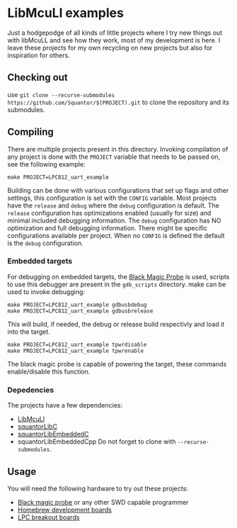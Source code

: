 # LibMcuLl examples
Just a hodgepodge of all kinds of little projects where I try new things out with libMcuLL and see how they work, most of my development is here. I leave these projects for my own recycling on new projects but also for inspiration for others.
## Checking out
use ```git clone --recurse-submodules https://github.com/Squantor/$(PROJECT).git``` to clone the repository and its submodules.
## Compiling
There are multiple projects present in this directory. Invoking compilation of any project is done with the ```PROJECT``` variable that needs to be passed on, see the following example:
```
make PROJECT=LPC812_uart_example
```
Building can be done with various configurations that set up flags and other settings, this configuration is set with the ```CONFIG``` variable. Most projects have the ```release``` and ```debug``` where the ```debug``` configuration is default.
The ```release``` configuration has optimizations enabled (usually for size) and minimal included debugging information. The ```debug``` configuration has NO optimization and full debugging information. There might be specific configurations available per project.  When no ```CONFIG``` is defined the default is the ```debug``` configuration.
### Embedded targets
For debugging on embedded targets, the [Black Magic Probe](https://github.com/blacksphere/blackmagic/wiki) is used, scripts to use this debugger are present in the ```gdb_scripts``` directory. make can be used to invoke debugging:
```
make PROJECT=LPC812_uart_example gdbusbdebug
make PROJECT=LPC812_uart_example gdbusbrelease
```
This will build, if needed, the debug or release build respectivly and load it into the target.
```
make PROJECT=LPC812_uart_example tpwrdisable
make PROJECT=LPC812_uart_example tpwrenable
```
The black magic probe is capable of powering the target, these commands enable/disable this function.
### Depedencies
The projects have a few dependencies:
* [LibMcuLl](https://github.com/Squantor/libMcuLL)
* [squantorLibC](https://github.com/Squantor/squantorLibC)
* [squantorLibEmbeddedC](https://github.com/Squantor/squantorLibEmbeddedC)
* squantorLibEmbeddedCpp
Do not forget to clone with ```--recurse-submodules```.
## Usage
You will need the following hardware to try out these projects:
* [Black magic probe](https://github.com/blacksphere/blackmagic) or any other SWD capable programmer
* [Homebrew development boards](https://github.com/Squantor/squantorDevelBoards)
* [LPC breakout boards](https://github.com/Squantor/LPC-breakout-boards)
